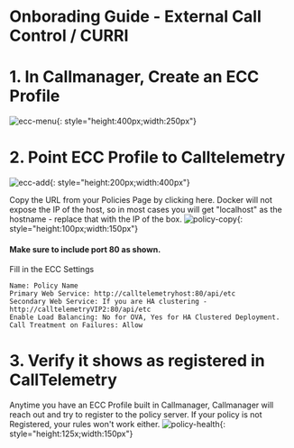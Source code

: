 # Onborading Guide - External Call Control / CURRI 
# 1. In Callmanager, Create an ECC Profile
![ecc-menu](ecc-menu.png){: style="height:400px;width:250px"}

# 2. Point ECC Profile to Calltelemetry
![ecc-add](ecc-add.png){: style="height:200px;width:400px"}

Copy the URL from your Policies Page by clicking here. Docker will not expose the IP of the host, so in most cases you will get "localhost" as the hostname - replace that with the IP of the box.
![policy-copy](policy-copy.png){: style="height:100px;width:150px"}

#### Make sure to include port 80 as shown.
Fill in the ECC Settings
```
Name: Policy Name
Primary Web Service: http://calltelemetryhost:80/api/etc 
Secondary Web Service: If you are HA clustering - http://calltelemetryVIP2:80/api/etc
Enable Load Balancing: No for OVA, Yes for HA Clustered Deployment.
Call Treatment on Failures: Allow
```
# 3. Verify it shows as registered in CallTelemetry
Anytime you have an ECC Profile built in Callmanager, Callmanager will reach out and try to register to the policy server.
If your policy is not Registered, your rules won't work either.
![policy-health](policy-health.png){: style="height:125x;width:150px"}
